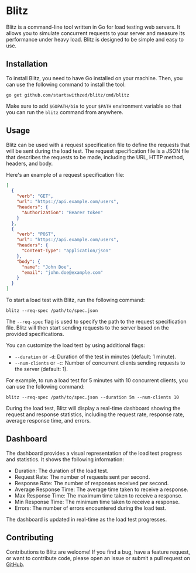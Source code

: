 # Blitz

Blitz is a command-line tool written in Go for load testing web servers. It allows you to simulate concurrent requests to your server and measure its performance under heavy load. Blitz is designed to be simple and easy to use.

## Installation

To install Blitz, you need to have Go installed on your machine. Then, you can use the following command to install the tool:

```shell
go get github.com/startswithzed/blitz/cmd/blitz
```

Make sure to add `$GOPATH/bin` to your `$PATH` environment variable so that you can run the `blitz` command from anywhere.

## Usage

Blitz can be used with a request specification file to define the requests that will be sent during the load test. The request specification file is a JSON file that describes the requests to be made, including the URL, HTTP method, headers, and body.

Here's an example of a request specification file:

```json
[
  {
    "verb": "GET",
    "url": "https://api.example.com/users",
    "headers": {
      "Authorization": "Bearer token"
    }
  },
  {
    "verb": "POST",
    "url": "https://api.example.com/users",
    "headers": {
      "Content-Type": "application/json"
    },
    "body": {
      "name": "John Doe",
      "email": "john.doe@example.com"
    }
  }
]
```

To start a load test with Blitz, run the following command:

```shell
blitz --req-spec /path/to/spec.json
```

The `--req-spec` flag is used to specify the path to the request specification file. Blitz will then start sending requests to the server based on the provided specifications.

You can customize the load test by using additional flags:

- `--duration` or `-d`: Duration of the test in minutes (default: 1 minute).
- `--num-clients` or `-c`: Number of concurrent clients sending requests to the server (default: 1).

For example, to run a load test for 5 minutes with 10 concurrent clients, you can use the following command:

```shell
blitz --req-spec /path/to/spec.json --duration 5m --num-clients 10
```

During the load test, Blitz will display a real-time dashboard showing the request and response statistics, including the request rate, response rate, average response time, and errors.

## Dashboard

The dashboard provides a visual representation of the load test progress and statistics. It shows the following information:

- Duration: The duration of the load test.
- Request Rate: The number of requests sent per second.
- Response Rate: The number of responses received per second.
- Average Response Time: The average time taken to receive a response.
- Max Response Time: The maximum time taken to receive a response.
- Min Response Time: The minimum time taken to receive a response.
- Errors: The number of errors encountered during the load test.

The dashboard is updated in real-time as the load test progresses.

## Contributing

Contributions to Blitz are welcome! If you find a bug, have a feature request, or want to contribute code, please open an issue or submit a pull request on [GitHub](https://github.com/startswithzed/blitz).

